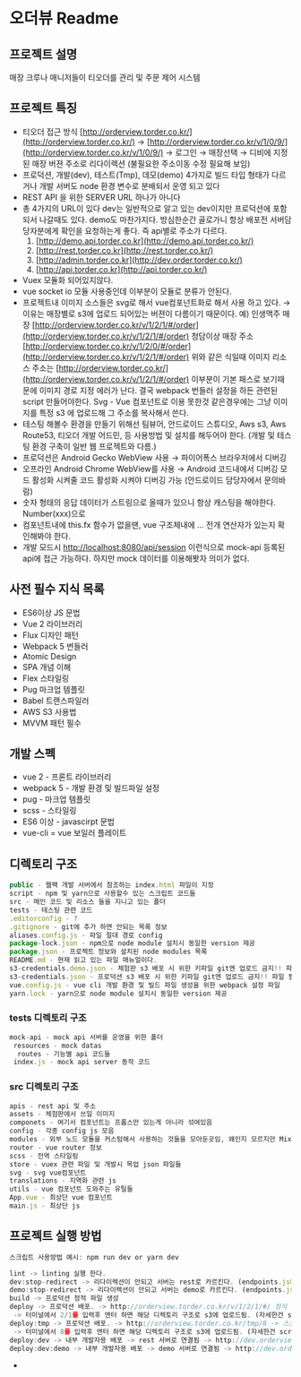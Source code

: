 # 오더뷰 Readme

## 프로젝트 설명

매장 크루나 매니저들이 티오더를 관리 및 주문 제어 시스템

## 프로젝트 특징

- 티오더 접근 방식 [http://orderview.torder.co.kr/](http://orderview.torder.co.kr/) → [http://orderview.torder.co.kr/v/1/0/9/](http://orderview.torder.co.kr/v/1/0/9/) → 로그인 → 매장선택 → 디비에 지정된 매장 버젼 주소로 리다이렉션  (불필요한 주소이동 수정 필요해 보임)
- 프로덕션, 개발(dev), 테스트(Tmp), 데모(demo)  4가지로  빌드 타입 형태가 다르거나 개발 서버도 node 환경 변수로 분배되서 운영 되고 있다
- REST API 을 위한 SERVER URL 하나가 아니다
- 총 4가지의 URL이 있다 dev는 일반적으로 알고 있는 dev이지만  프로덕션에 포함되서 나갈때도 있다. demo도 마찬가지다. 방심한순간 골로가니 항상 배포전 서버담당자분에게 확인을 요청하는게 좋다. 즉 api별로 주소가 다르다.
    1. [http://demo.api.torder.co.kr](http://demo.api.torder.co.kr/)
    2. [http://rest.torder.co.kr](http://rest.torder.co.kr/)
    3. [http://admin.torder.co.kr](http://dev.order.torder.co.kr/)
    4. [http://api.torder.co.kr](http://api.torder.co.kr/)
- Vuex 모듈화 되어있지않다.
- vue socket io 모듈 사용중인데 이부분이 모듈로 분류가 안된다.
- 프로젝트내 이미지 소스들은 svg로 해서 vue컴포넌트화로 해서 사용 하고 있다.
→ 이유는 매장별로 s3에 업로드 되어있는 버젼이 다름이기 때문이다.
예) 인생맥주 매장 [http://orderview.torder.co.kr/v/1/2/1/#/order](http://orderview.torder.co.kr/v/1/2/1/#/order)
청담이상 매장 주소 [http://orderview.torder.co.kr/v/1/2/0/#/order](http://orderview.torder.co.kr/v/1/2/1/#/order)
위와 같은 식일때 이미지 리소스 주소는  [http://orderview.torder.co.kr/](http://orderview.torder.co.kr/v/1/2/1/#/order) 이부분이 기본 패스로 보기때문에 이미지 경로 지정 에러가 난다.
결국 webpack 번들러 설정을 하든 관련된 script 만들어야한다. Svg - Vue 컴포넌트로 이용 못한것 같은경우에는 그냥 이미지를 특정 s3 에 업로드해 그 주소를 복사해서 쓴다.
- 테스팅 해볼수  환경을 만들기 위해선 팀뷰어, 안드로이드 스튜디오, Aws s3, Aws Route53, 티오더 개발 어드민, 등 사용방법 및 설치를 해두어야 한다.  (개발 및 테스팅 환경 구축이 일반 웹 프로젝트와 다름.)
- 프로덕션은 Android Gecko WebView 사용 → 파이어폭스 브라우저에서 디버깅
- 오프라인 Android Chrome WebView를 사용 → Android 코드내에서 디버깅 모드 활성화 시켜줄 코드 활성화 시켜야 디버깅 가능 (안드로이드 담당자에서 문의바람)
- 숫자 형태의 응답 데이터가 스트링으로 올때가 있으니 항상 캐스팅을 해야한다. Number(xxx)으로
- 컴포넌트내에 this.fx 함수가 없을땐, vue 구조체내에 ... 전개 연산자가 있는지 확인해봐야 한다.
- 개발 모드시 [http://localhost:8080/api/session](http://localhost:8080/api/session)  이런식으로 mock-api 등록된 api에 접근 가능하다. 하지만 mock 데이터를 이용해봣자 의미가 없다.

## 사전 필수 지식 목록

- ES6이상 JS 문법
- Vue 2 라이브러리
- Flux 디자인 패턴
- Webpack 5 번들러
- Atomic Design
- SPA 개념 이해
- Flex 스타일링
- Pug 마크업 템플릿
- Babel 트랜스파일러
- AWS S3 사용법
- MVVM 패턴 필수

## 개발 스펙

- vue 2 - 프론트 라이브러리
- webpack 5 - 개발 환경 및 빌드파일 설정
- pug - 마크업 템플릿
- scss - 스타일링
- ES6  이상 - javascirpt 문법
- vue-cli = vue 보일러 플레이트

## 디렉토리 구조

```jsx
public - 웹팩 개발 서버에서 참조하는 index.html 파일이 지정
script - npm 및 yarn으로 사용할수 있는 스크립트 코드들
src - 메인 코드 및 리소스 들을 지니고 있는 폴더
tests - 테스팅 관련 코드
.editorconfig - ?
.gitignore - git에 추가 하면 안되는 목록 정보
aliases.config.js - 파일 절대 경로 config
package-lock.json - npm으로 node module 설치시 동일한 version 제공
package.json - 프로젝트 정보와 설치된 node modules 목록
README.md - 현재 읽고 있는 파일 매뉴얼이다.
s3-credentials.demo.json - 체험판 s3 배포 시 위한 키파일 git엔 업로드 금지!! 파일 필요시 담당자에게 요청
s3-credentials.json - 프로덕션 s3 배포 시 위한 키파일 git엔 업로드 금지!! 파일 필요시 담당자에게 요청
vue.config.js - vue cli 개발 환경 및 빌드 파일 생성을 위한 webpack 설정 파일
yarn.lock - yarn으로 node module 설치시 동일한 version 제공
```

### tests 디렉토리 구조

```jsx
mock-api - mock api 서버를 운영을 위한 폴더
 resources - mock datas
  routes - 기능별 api 코드들
 index.js - mock api server 동작 코드
```

### src 디렉토리 구조

```jsx
apis - rest api 및 주소
assets - 체험판에서 쓰일 이미지
componets - 여기서 컴포넌트는 프롭스만 있는게 아니라 섞여있음
config - 각종 config js 모음
modules - 외부 노드 모듈을 커스텀해서 사용하는 것들을 모아둔곳임, 왜인지 모르지만 Mixin.js도 여기에 존재 이유는 알수없음(이동시 또 후처리 작업이 잇어서 진행 안함)
router - vue router 정보
scss - 전역 스타일링
store - vuex 관련 파일 및 개발시 목업 json 파일들
svg - svg vue컴포넌트
translations - 지역화 관련 js
utils - vue 컴포넌트 도와주는 유틸들
App.vue - 최상단 vue 컴포넌트
main.js - 최상단 js
```

## 프로젝트 실행 방법

```jsx
스크립트 사용방법 예시: npm run dev or yarn dev

lint -> linting 실행 한다.
dev:stop-redirect -> 리다이렉션이 안되고 서버는 rest로 카르킨다. (endpoints.js에서 확인바람)
demo:stop-redirect -> 리다이렉션이 안되고 서버는 demo로 카르킨다. (endpoints.js에서 확인바람)
build -> 프로덕션 정적 파일 생성
deploy -> 프로덕션 배포. -> http://orderview.torder.co.kr/v/1/2/1/#/ 정식 넘버링 배포시 -> 스크립트 실행후
 -> 터미널에서 2/1를 입력후 엔터 하면 해당 디렉토리 구조로 s3에 업로드됨. (자세한건 script/deploy.js 코드 참조 바람)
deploy:tmp -> 프로덕션 배포. -> http://orderview.torder.co.kr/tmp/8 -> 스크립트 실행후
 -> 터미널에서 8를 입력후 엔터 하면 해당 디렉토리 구조로 s3에 업로드됨. (자세한건 script/deployTmp.js 코드 참조 바람)
deploy:dev -> 내부 개발자용 배포 -> rest 서버로 연결됨 -> http://dev.orderview.torder.co.kr 확인가능
deploy:dev:demo -> 내부 개발자용 배포 -> demo 서버로 연결됨 -> http://dev.orderview.torder.co.kr 확인가능
```

-
